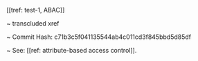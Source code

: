 [[tref: test-1, ABAC]]

~ <!-- This is a copy of the saved remote text. Remove it if you like. It is automatically (re)generated --><span class="transcluded-xref-term">transcluded xref</span>

~ Commit Hash: c71b3c5f041135544ab4c011cd3f845bbd5d85df

~ See: [[ref: attribute-based access control]].

